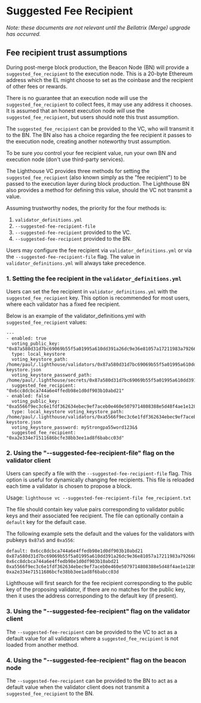 # Suggested Fee Recipient

*Note: these documents are not relevant until the Bellatrix (Merge) upgrade has occurred.*

## Fee recipient trust assumptions

During post-merge block production, the Beacon Node (BN) will provide a `suggested_fee_recipient` to
the execution node. This is a 20-byte Ethereum address which the EL might choose to set as the
coinbase and the recipient of other fees or rewards.

There is no guarantee that an execution node will use the `suggested_fee_recipient` to collect fees,
it may use any address it chooses. It is assumed that an honest execution node *will* use the
`suggested_fee_recipient`, but users should note this trust assumption.

The `suggested_fee_recipient` can be provided to the VC, who will transmit it to the BN. The BN also
has a choice regarding the fee recipient it passes to the execution node, creating another
noteworthy trust assumption.

To be sure *you* control your fee recipient value, run your own BN and execution node (don't use
third-party services).

The Lighthouse VC provides three methods for setting the `suggested_fee_recipient` (also known
simply as the "fee recipient") to be passed to the execution layer during block production. The
Lighthouse BN also provides a method for defining this value, should the VC not transmit a value.

Assuming trustworthy nodes, the priority for the four methods is:

1. `validator_definitions.yml`
1. `--suggested-fee-recipient-file`
1. `--suggested-fee-recipient` provided to the VC.
1. `--suggested-fee-recipient` provided to the BN.

Users may configure the fee recipient via `validator_definitions.yml` or via the
`--suggested-fee-recipient-file` flag. The value in `validator_definitions.yml` will always take
precedence.

### 1. Setting the fee recipient in the `validator_definitions.yml`

Users can set the fee recipient in `validator_definitions.yml` with the `suggested_fee_recipient`
key. This option is recommended for most users, where each validator has a fixed fee recipient.

Below is an example of the validator_definitions.yml with `suggested_fee_recipient` values:

```
---
- enabled: true
  voting_public_key: "0x87a580d31d7bc69069b55f5a01995a610dd391a26dc9e36e81057a17211983a79266800ab8531f21f1083d7d84085007"
  type: local_keystore
  voting_keystore_path: /home/paul/.lighthouse/validators/0x87a580d31d7bc69069b55f5a01995a610dd391a26dc9e36e81057a17211983a79266800ab8531f21f1083d7d84085007/voting-keystore.json
  voting_keystore_password_path: /home/paul/.lighthouse/secrets/0x87a580d31d7bc69069b55f5a01995a610dd391a26dc9e36e81057a17211983a79266800ab8531f21f1083d7d84085007
  suggested_fee_recipient: "0x6cc8dcbca744a6e4ffedb98e1d0df903b10abd21"
- enabled: false
  voting_public_key: "0xa5566f9ec3c6e1fdf362634ebec9ef7aceb0e460e5079714808388e5d48f4ae1e12897fed1bea951c17fa389d511e477"
  type: local_keystore voting_keystore_path: /home/paul/.lighthouse/validators/0xa5566f9ec3c6e1fdf362634ebec9ef7aceb0e460e5079714808388e5d48f4ae1e12897fed1bea951c17fa389d511e477/voting-keystore.json
  voting_keystore_password: myStrongpa55word123&$
  suggested_fee_recipient: "0xa2e334e71511686bcfe38bb3ee1ad8f6babcc03d"
```

### 2. Using the "--suggested-fee-recipient-file" flag on the validator client

Users can specify a file with the `--suggested-fee-recipient-file` flag. This option is useful for dynamically
changing fee recipients. This file is reloaded each time a validator is chosen to propose a block.

Usage:
`lighthouse vc --suggested-fee-recipient-file fee_recipient.txt`

The file should contain key value pairs corresponding to validator public keys and their associated
fee recipient. The file can optionally contain a `default` key for the default case.

The following example sets the default and the values for the validators with pubkeys `0x87a5` and
`0xa556`:

```
default: 0x6cc8dcbca744a6e4ffedb98e1d0df903b10abd21
0x87a580d31d7bc69069b55f5a01995a610dd391a26dc9e36e81057a17211983a79266800ab8531f21f1083d7d84085007: 0x6cc8dcbca744a6e4ffedb98e1d0df903b10abd21
0xa5566f9ec3c6e1fdf362634ebec9ef7aceb0e460e5079714808388e5d48f4ae1e12897fed1bea951c17fa389d511e477: 0xa2e334e71511686bcfe38bb3ee1ad8f6babcc03d
```

Lighthouse will first search for the fee recipient corresponding to the public key of the proposing
validator, if there are no matches for the public key, then it uses the address corresponding to the
default key (if present).

### 3. Using the "--suggested-fee-recipient" flag on the validator client

The `--suggested-fee-recipient` can be provided to the VC to act as a default value for all
validators where a `suggested_fee_recipient` is not loaded from another method.

### 4. Using the "--suggested-fee-recipient" flag on the beacon node

The `--suggested-fee-recipient` can be provided to the BN to act as a default value when the
validator client does not transmit a `suggested_fee_recipient` to the BN.

